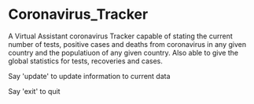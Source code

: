 # Coronavirus_Tracker

<p>A Virtual Assistant coronavirus Tracker capable of stating the current number of tests, positive cases and deaths from coronavirus in any given country and the populatiuon of any given country. Also able to give the global statistics for tests, recoveries and cases.</p>

<p>Say 'update' to update information to current data</p>

<p>Say 'exit' to quit</p>
